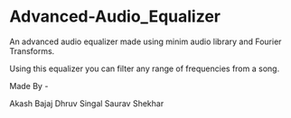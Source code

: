 Advanced-Audio_Equalizer
========================

An advanced audio equalizer made using minim audio library and Fourier Transforms.

Using this equalizer you can filter any range of frequencies from a song.

Made By - 

Akash Bajaj
Dhruv Singal
Saurav Shekhar
